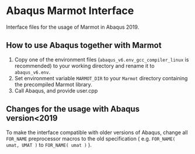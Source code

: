 # Abaqus Marmot Interface

Interface files for the usage of Marmot in Abaqus 2019.

## How to use Abaqus together with Marmot

1. Copy one of the environment files (```abaqus_v6.env_gcc_compiler_linux``` is recommended) to your working directory and rename it to ```abaqus_v6.env```.
2. Set environment variable ```MARMOT_DIR``` to your ```Marmot``` directory containing the precompiled Marmot library.
3. Call Abaqus, and provide user.cpp 

## Changes for the usage with Abaqus version<2019

To make the interface compatible with older versions of Abaqus, change all ```FOR_NAME``` preprocessor macros to the old specification ( e.g. ```FOR_NAME( umat, UMAT )``` to ```FOR_NAME( umat )``` ).
